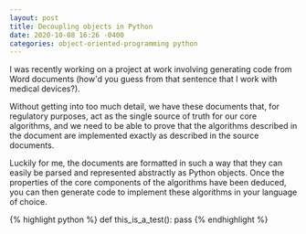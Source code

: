 ```yaml
---
layout: post
title: Decoupling objects in Python
date: 2020-10-08 16:26 -0400
categories: object-oriented-programming python
---
```


I was recently working on a project at work involving generating code from Word documents (how'd you guess from that sentence that I work with medical devices?).

Without getting into too much detail, we have these documents that, for regulatory purposes, act as the single source of truth for our core algorithms, and we need to be able to prove that the algorithms described in the document are implemented exactly as described in the source documents.

Luckily for me, the documents are formatted in such a way that they can easily be parsed and represented abstractly as Python objects. Once the properties of the core components of the algorithms have been deduced, you can then generate code to implement these algorithms in your language of choice.

{% highlight python %}
def this_is_a_test():
   pass
{% endhighlight %}
